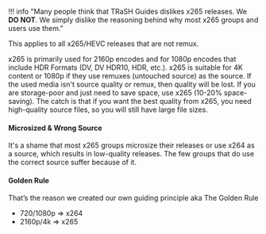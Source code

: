 <!-- markdownlint-disable MD041-->

!!! info "Many people think that TRaSH Guides dislikes x265 releases. We **DO NOT**. We simply dislike the reasoning behind why most x265 groups and users use them."

This applies to all x265/HEVC releases that are not remux.

x265 is primarily used for 2160p encodes and for 1080p encodes that include HDR Formats (DV, DV HDR10, HDR, etc.). x265 is suitable for 4K content or 1080p if they use remuxes (untouched source) as the source. If the used media isn't source quality or remux, then quality will be lost. If you are storage-poor and just need to save space, use x265 (10-20% space-saving). The catch is that if you want the best quality from x265, you need high-quality source files, so you will still have large file sizes.

#### Microsized & Wrong Source

It's a shame that most x265 groups microsize their releases or use x264 as a source, which results in low-quality releases. The few groups that do use the correct source suffer because of it.

#### Golden Rule

That’s the reason we created our own guiding principle aka The Golden Rule

- 720/1080p => x264
- 2160p/4k => x265
<!-- markdownlint-enable MD041-->
